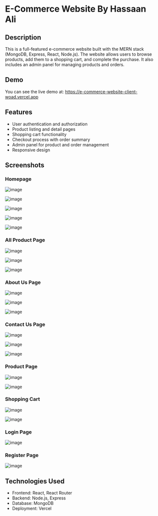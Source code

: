 # E-Commerce Website By Hassaan Ali

## Description
This is a full-featured e-commerce website built with the MERN stack (MongoDB, Express, React, Node.js). The website allows users to browse products, add them to a shopping cart, and complete the purchase. It also includes an admin panel for managing products and orders.

## Demo
You can see the live demo at: https://e-commerce-website-client-woad.vercel.app

## Features
- User authentication and authorization
- Product listing and detail pages
- Shopping cart functionality
- Checkout process with order summary
- Admin panel for product and order management
- Responsive design

## Screenshots

### Homepage
![image](https://github.com/user-attachments/assets/4111c014-40e1-48d0-baea-9e766302fc90)

![image](https://github.com/user-attachments/assets/d13df544-c949-4d71-8a45-2255de16fea5)

![image](https://github.com/user-attachments/assets/3b633ce6-41f5-4632-af79-c616b40c8f9b)

![image](https://github.com/user-attachments/assets/2efddeb6-0c00-428d-9a6f-a71298f09da3)

![image](https://github.com/user-attachments/assets/27adbe19-063d-44c7-8579-45fa50fc466f)

### All Product Page
![image](https://github.com/user-attachments/assets/7718f363-10a3-461d-8356-95859621ea99)

![image](https://github.com/user-attachments/assets/3f317365-e2fa-4950-85c0-5315e5ee89b3)

![image](https://github.com/user-attachments/assets/a0feb53b-24ec-4272-8c21-854409d87f0d)

### About Us Page
![image](https://github.com/user-attachments/assets/3b739472-e7b7-4874-afe4-0448ad086617)

![image](https://github.com/user-attachments/assets/bc65c527-daf4-4425-a3c6-8faeb9680186)

![image](https://github.com/user-attachments/assets/4a7502c1-87f2-4d98-987c-f95af3db13f8)

### Contact Us Page
![image](https://github.com/user-attachments/assets/4a915c5a-df15-4000-a252-f00a2eb78b20)

![image](https://github.com/user-attachments/assets/f27b4b4a-f801-4500-a81b-aac2b8f26aac)

![image](https://github.com/user-attachments/assets/965e7536-ac4a-47e3-ac40-56d10afbab15)

### Product Page
![image](https://github.com/user-attachments/assets/fdb15726-9436-47e2-a01e-37d6519fcd38)

![image](https://github.com/user-attachments/assets/87df4e10-def2-4463-bc59-0746e6e815de)

### Shopping Cart
![image](https://github.com/user-attachments/assets/d207cfb0-ede5-40cc-88e0-3448f8fbcef9)

![image](https://github.com/user-attachments/assets/12e5c527-fcfa-488c-9723-80174379c54f)

### Login Page
![image](https://github.com/user-attachments/assets/11e51404-810d-4a3a-9f81-58fe47d55207)

### Register Page
![image](https://github.com/user-attachments/assets/b72128e1-6cf3-45ad-81d0-81e439832656)

## Technologies Used
- Frontend: React, React Router
- Backend: Node.js, Express
- Database: MongoDB
- Deployment: Vercel







